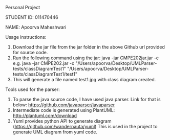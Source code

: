 Personal Project 

STUDENT ID: 011470446

NAME: Apoorva Maheshwari


Usage instructions:
1.	Download the jar file from the jar folder in the above Github url provided for source code.
2.	Run the following command using the jar:
java -jar CMPE202jar.jar -c <absolute input path in double quotes> <absolute output path in double quotes>
e.g.
java -jar CMPE202.jar -c "/Users/apoorva/Desktop/UMLParser-tests/classDiagramTest1" "/Users/apoorva/Desktop/UMLParser-tests/classDiagramTest1/test1"
3. This will generate a file named test1.jpg with class diagram created.

Tools used for the parser:
1.	To parse the java source code, I have used java parser. Link for that is below:
https://github.com/javaparser/javaparser
2.	Intermediate code is generated using PlantUML:
http://plantuml.com/download 
3.	Yuml provides python API to generate diagram (https://github.com/wandernauta/yuml)
This is used in the project to generate UML diagram from yuml code.

	
